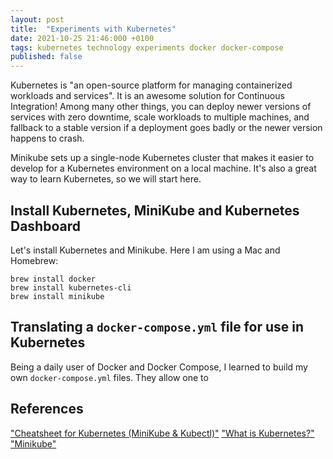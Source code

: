 ```yaml
---
layout: post
title:  "Experiments with Kubernetes"
date: 2021-10-25 21:46:000 +0100
tags: kubernetes technology experiments docker docker-compose
published: false
---
```


Kubernetes is "an open-source platform for managing containerized workloads and services". It is an awesome solution for Continuous Integration! Among many other things, you can deploy newer versions of services with zero downtime, scale workloads to multiple machines, and fallback to a stable version if a deployment goes badly or the newer version happens to crash.

Minikube sets up a single-node Kubernetes cluster that makes it easier to develop for a Kubernetes environment on a local machine. It's also a great way to learn Kubernetes, so we will start here.

## Install Kubernetes, MiniKube and Kubernetes Dashboard

Let's install Kubernetes and Minikube. Here I am using a Mac and Homebrew:

```shell
brew install docker
brew install kubernetes-cli
brew install minikube
```

## Translating a `docker-compose.yml` file for use in Kubernetes

Being a daily user of Docker and Docker Compose, I learned to build my own `docker-compose.yml` files. They allow one to 

## References 

["Cheatsheet for Kubernetes (MiniKube & Kubectl)"](https://medium.com/geekculture/cheatsheet-for-kubernetes-minikube-kubectl-5500ffd2f0d5)
["What is Kubernetes?"](https://kubernetes.io/docs/concepts/overview/what-is-kubernetes/)
["Minikube"](https://minikube.sigs.k8s.io/docs/)



